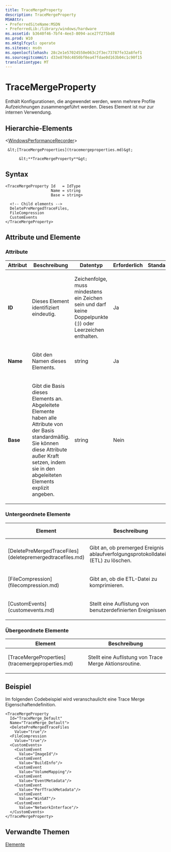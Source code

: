 ```yaml
---
title: TraceMergeProperty
description: TraceMergeProperty
MSHAttr:
- PreferredSiteName:MSDN
- PreferredLib:/library/windows/hardware
ms.assetid: b3640f46-7bf4-4ee3-8094-ace27f275bd8
ms.prod: W10
ms.mktglfcycl: operate
ms.sitesec: msdn
ms.openlocfilehash: 28c2e1e57024550e063c2f3ec73787fe32a8fef1
ms.sourcegitcommit: d33e870dc4850bf0ea47fdae0d163b04c1c90f15
translationtype: MT
---
```

# <a name="tracemergeproperty"></a>TraceMergeProperty


Enthält Konfigurationen, die angewendet werden, wenn mehrere Profile Aufzeichnungen zusammengeführt werden. Dieses Element ist nur zur internen Verwendung.

## <a name="element-hierarchy"></a>Hierarchie-Elements


&lt;[WindowsPerformanceRecorder](windowsperformancerecorder.md)&gt;

     &lt;[TraceMergeProperties](tracemergeproperties.md)&gt;

          &lt;**TraceMergeProperty**&gt;

## <a name="syntax"></a>Syntax


``` syntax
<TraceMergeProperty Id   = IdType
                    Name = string
                    Base = string>

  <!-- Child elements -->
  DeletePreMergedTraceFiles,
  FileCompression
  CustomEvents
</TraceMergeProperty>
```

## <a name="attributes-and-elements"></a>Attribute und Elemente


### <a name="attributes"></a>Attribute

<table>
<colgroup>
<col width="20%" />
<col width="20%" />
<col width="20%" />
<col width="20%" />
<col width="20%" />
</colgroup>
<thead>
<tr class="header">
<th>Attribut</th>
<th>Beschreibung</th>
<th>Datentyp</th>
<th>Erforderlich</th>
<th>Standard</th>
</tr>
</thead>
<tbody>
<tr class="odd">
<td><p><strong>ID</strong></p></td>
<td><p>Dieses Element identifiziert eindeutig.</p></td>
<td><p>Zeichenfolge, muss mindestens ein Zeichen sein und darf keine Doppelpunkte (:)) oder Leerzeichen enthalten.</p></td>
<td><p>Ja</p></td>
<td><p></p></td>
</tr>
<tr class="even">
<td><p><strong>Name</strong></p></td>
<td><p>Gibt den Namen dieses Elements.</p></td>
<td><p>string</p></td>
<td><p>Ja</p></td>
<td><p></p></td>
</tr>
<tr class="odd">
<td><p><strong>Base</strong></p></td>
<td><p>Gibt die Basis dieses Elements an. Abgeleitete Elemente haben alle Attribute von der Basis standardmäßig. Sie können diese Attribute außer Kraft setzen, indem sie in den abgeleiteten Elements explizit angeben.</p></td>
<td><p>string</p></td>
<td><p>Nein</p></td>
<td><p></p></td>
</tr>
</tbody>
</table>

 

### <a name="child-elements"></a>Untergeordnete Elemente

<table>
<colgroup>
<col width="25%" />
<col width="25%" />
<col width="25%" />
<col width="25%" />
</colgroup>
<thead>
<tr class="header">
<th>Element</th>
<th>Beschreibung</th>
<th>Anforderung</th>
<th>Mögliche Werte</th>
</tr>
</thead>
<tbody>
<tr class="odd">
<td><p>[DeletePreMergedTraceFiles](deletepremergedtracefiles.md)</p></td>
<td><p>Gibt an, ob premerged Ereignis ablaufverfolgungsprotokolldateien (ETL) zu löschen.</p></td>
<td><p>Optional</p></td>
<td><p>True, false</p></td>
</tr>
<tr class="even">
<td><p>[FileCompression](filecompression.md)</p></td>
<td><p>Gibt an, ob die ETL-Datei zu komprimieren.</p></td>
<td><p>Optional</p></td>
<td><p>True, false</p></td>
</tr>
<tr class="odd">
<td><p>[CustomEvents](customevents.md)</p></td>
<td><p>Stellt eine Auflistung von benutzerdefinierten Ereignissen.</p></td>
<td><p>Optional</p></td>
<td><p>True, false</p></td>
</tr>
</tbody>
</table>

 

### <a name="parent-elements"></a>Übergeordnete Elemente

<table>
<colgroup>
<col width="50%" />
<col width="50%" />
</colgroup>
<thead>
<tr class="header">
<th>Element</th>
<th>Beschreibung</th>
</tr>
</thead>
<tbody>
<tr class="odd">
<td><p>[TraceMergeProperties](tracemergeproperties.md)</p></td>
<td><p>Stellt eine Auflistung von Trace Merge Aktionsroutine.</p></td>
</tr>
</tbody>
</table>

 

## <a name="example"></a>Beispiel


Im folgenden Codebeispiel wird veranschaulicht eine Trace Merge Eigenschaftendefinition.

``` syntax
<TraceMergeProperty
  Id="TraceMerge_Default"
  Name="TraceMerge_Default">
  <DeletePreMergedTraceFiles
    Value="true"/>
  <FileCompression
    Value="true"/>
  <CustomEvents>
    <CustomEvent
      Value="ImageId"/>
    <CustomEvent
      Value="BuildInfo"/>
    <CustomEvent
      Value="VolumeMapping"/>
    <CustomEvent
      Value="EventMetadata"/>
    <CustomEvent
      Value="PerfTrackMetadata"/>
    <CustomEvent
      Value="WinSAT"/>
    <CustomEvent
      Value="NetworkInterface"/>
  </CustomEvents>
</TraceMergeProperty>
```

## <a name="related-topics"></a>Verwandte Themen


[Elemente](elements.md)

 

 







